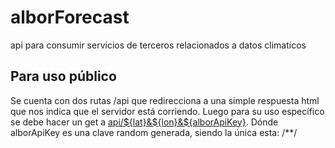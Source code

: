 # alborForecast
api para consumir servicios de terceros relacionados a datos climaticos

## Para uso público
Se cuenta con dos rutas /api que redirecciona a una simple respuesta html 
que nos indica que el servidor está corriendo. Luego para su uso específico 
se debe hacer un get a [api/${lat}&${lon}&${alborApiKey}](). Dónde alborApiKey es 
una clave random generada, siendo la única esta: /**/